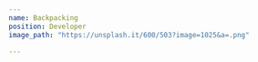 ```yaml
---
name: Backpacking
position: Developer
image_path: "https://unsplash.it/600/503?image=1025&a=.png"

---
```

